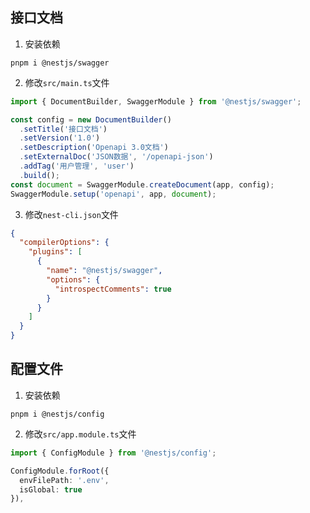## 接口文档
1. 安装依赖
```
pnpm i @nestjs/swagger
```
2. 修改`src/main.ts`文件
```typescript
import { DocumentBuilder, SwaggerModule } from '@nestjs/swagger';

const config = new DocumentBuilder()
  .setTitle('接口文档')
  .setVersion('1.0')
  .setDescription('Openapi 3.0文档')
  .setExternalDoc('JSON数据', '/openapi-json')
  .addTag('用户管理', 'user')
  .build();
const document = SwaggerModule.createDocument(app, config);
SwaggerModule.setup('openapi', app, document);
```
3. 修改`nest-cli.json`文件
```json
{
  "compilerOptions": {
    "plugins": [
      {
        "name": "@nestjs/swagger",
        "options": {
          "introspectComments": true
        }
      }
    ]
  }
}
```

## 配置文件
1. 安装依赖
```shell
pnpm i @nestjs/config
```
2. 修改`src/app.module.ts`文件
```typescript
import { ConfigModule } from '@nestjs/config';

ConfigModule.forRoot({
  envFilePath: '.env',
  isGlobal: true
}),
```